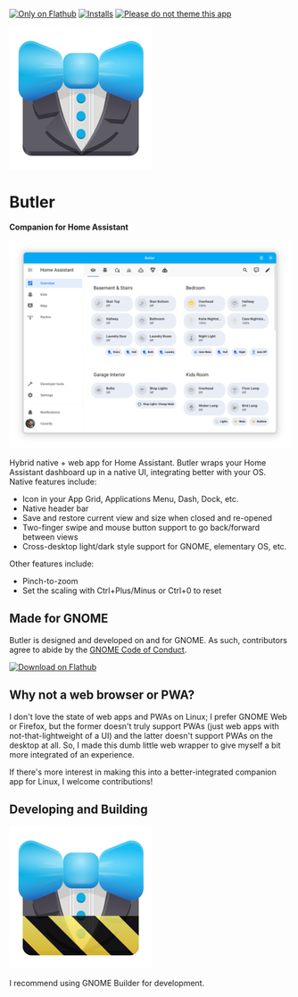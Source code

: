 [![Only on Flathub](https://img.shields.io/badge/Only_on_Flathub-white?logo=flathub&logoColor=white&labelColor=black)][Only on Flathub]
[![Installs](https://img.shields.io/flathub/downloads/com.cassidyjames.butler?label=Installs)][Flathub]
[![Please do not theme this app](https://stopthemingmy.app/badge.svg)](https://stopthemingmy.app)

![Icon](data/icons/release.svg?raw=true)

# Butler

**Companion for Home Assistant**

![Screenshot](data/screenshots/light.png)

Hybrid native + web app for Home Assistant. Butler wraps your Home Assistant dashboard up in a native UI, integrating better with your OS. Native features include:

- Icon in your App Grid, Applications Menu, Dash, Dock, etc.
- Native header bar
- Save and restore current view and size when closed and re-opened
- Two-finger swipe and mouse button support to go back/forward between views
- Cross-desktop light/dark style support for GNOME, elementary OS, etc.

Other features include:

- Pinch-to-zoom
- Set the scaling with Ctrl+Plus/Minus or Ctrl+0 to reset

## Made for GNOME

Butler is designed and developed on and for GNOME. As such, contributors agree to abide by the [GNOME Code of Conduct](https://wiki.gnome.org/Foundation/CodeOfConduct).

<a href='https://flathub.org/apps/details/com.cassidyjames.butler'><img width='196' alt='Download on Flathub' src='https://flathub.org/api/badge?locale=en'/></a>

## Why not a web browser or PWA?

I don't love the state of web apps and PWAs on Linux; I prefer GNOME Web or Firefox, but the former doesn't truly support PWAs (just web apps with not-that-lightweight of a UI) and the latter doesn't support PWAs on the desktop at all. So, I made this dumb little web wrapper to give myself a bit more integrated of an experience.

If there's more interest in making this into a better-integrated companion app for Linux, I welcome contributions!

## Developing and Building

![Icon](data/icons/devel.svg?raw=true)

I recommend using GNOME Builder for development.

[Only on Flathub]: https://cassidyjam.es/apps#only-on-flathub
[Flathub]: https://flathub.org/apps/details/com.cassidyjames.butler
